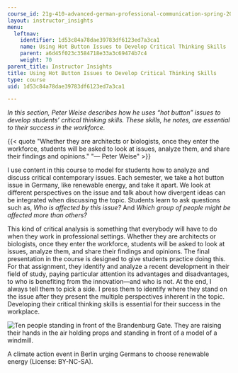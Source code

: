 ```yaml
---
course_id: 21g-410-advanced-german-professional-communication-spring-2017
layout: instructor_insights
menu:
  leftnav:
    identifier: 1d53c84a78dae39783df6123ed7a3ca1
    name: Using Hot Button Issues to Develop Critical Thinking Skills
    parent: a6d45f023c3584718e33a3c69474b7c4
    weight: 70
parent_title: Instructor Insights
title: Using Hot Button Issues to Develop Critical Thinking Skills
type: course
uid: 1d53c84a78dae39783df6123ed7a3ca1

---
```


_In this section, Peter Weise describes how he uses “hot button” issues to develop students’ critical thinking skills. These skills, he notes, are essential to their success in the workforce._

{{< quote "Whether they are architects or biologists, once they enter the workforce, students will be asked to look at issues, analyze them, and share their findings and opinions." "— Peter Weise" >}}

I use content in this course to model for students how to analyze and discuss critical contemporary issues. Each semester, we take a hot button issue in Germany, like renewable energy, and take it apart. We look at different perspectives on the issue and talk about how divergent ideas can be integrated when discussing the topic. Students learn to ask questions such as, _Who is affected by this issue?_ And _Which group of people might be affected more than others?_

This kind of critical analysis is something that everybody will have to do when they work in professional settings. Whether they are architects or biologists, once they enter the workforce, students will be asked to look at issues, analyze them, and share their findings and opinions. The final presentation in the course is designed to give students practice doing this. For that assignment, they identify and analyze a recent development in their field of study, paying particular attention its advantages and disadvantages, to who is benefiting from the innovation—and who is not. At the end, I always tell them to pick a side. I press them to identify where they stand on the issue after they present the multiple perspectives inherent in the topic. Developing their critical thinking skills is essential for their success in the workplace.

![Ten people standing in front of the Brandenburg Gate. They are raising their hands in the air holding props and standing in front of a model of a windmill.](/coursemedia/21g-410-advanced-german-professional-communication-spring-2017/f5cb3456c88926c795083f7b5a66db8c_5067694672_600.jpg)

A climate action event in Berlin urging Germans to choose renewable energy (License: BY-NC-SA).
